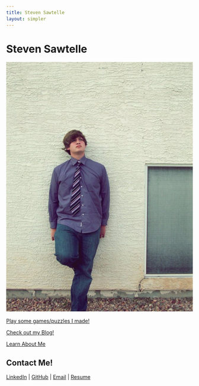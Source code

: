 ```yaml
---
title: Steven Sawtelle
layout: simpler
---
```


<head>
		<meta charset="utf-8">
		<meta name="viewport" content="width=device-width, initial-scale = 1.0, maximum-scale=1.0, user-scalable=no" />
		<meta property="og:description" content="Personal perfolio website of Steven Sawtelle">
		<meta property="og:site_name" content="Steven Sawtelle" />
		<title>Steven Sawtelle</title>
        <script src="js/index.js"></script>
		<script data-goatcounter="https://stevensawtelle.goatcounter.com/count" async src="//gc.zgo.at/count.js"></script>
</head>
 
<h1>Steven Sawtelle</h1>
<div class="container">
    <div class="image-container" id="imageContainer">
        <img src="images/main_char.jpg" alt="Main Character">
    </div>
</div>
<div><span class="highlight-container"><span class="highlight"><p><a href="/puzzles" class="nav">Play some games/puzzles I made!</a></p></span></span></div>
<div><span class="highlight-container"><span class="highlight"><p><a href="/blog" class="nav">Check out my Blog!</a></p></span></span></div>
<div><span class="highlight-container"><span class="highlight"><p><a href="/about" class="nav">Learn About Me</a></p></span></span></div>
<div class="contact" id="contact">
    <h2>Contact Me!</h2>
        <div>
            <span class="highlight-container">
                <span class="highlight">
                    <a href="https://www.linkedin.com/in/steven-sawtelle">LinkedIn</a>
                    |
                    <a href="https://github.com/stevensawtelle">GitHub</a>
                    |
                    <a href="mailto:steven.sawtelle@gmail.com" target="_blank">Email</a>
                    |
                    <a href="StevenSawtelleResume2025.pdf" target="_blank">Resume</a>
                </span>
            </span>
        </div>
</div>
